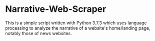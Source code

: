 # Narrative-Web-Scraper
This is a simple script written with Python 3.7.3 which uses language processing to analyze the narrative of a website's home/landing page, notably those of news websites.
